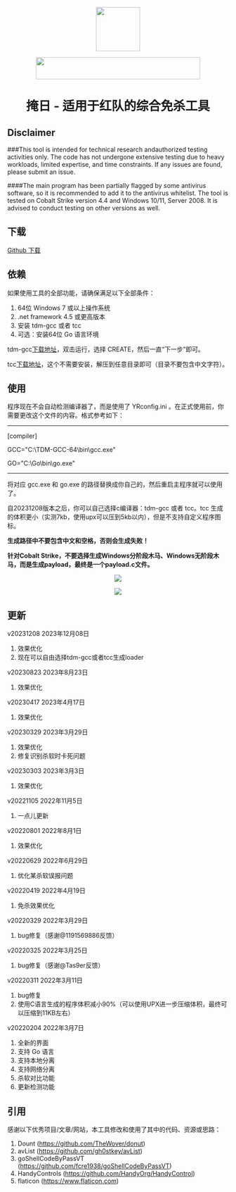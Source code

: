 <p align="center">
  <img width="100" height="100" src="https://github.com/1y0n/AV_Evasion_Tool/blob/master/images/2021.ico">
</p>

<p align="center">
  <img width="374" height="50" src="https://github.com/1y0n/AV_Evasion_Tool/blob/master/images/xred.team.png">
</p>


<h1 align="center">掩日 - 适用于红队的综合免杀工具</h1>


## Disclaimer

###This tool is intended for technical research andauthorized testing activities only. The code has not undergone extensive testing due to heavy workloads, limited expertise, and time constraints. If any issues are found, please submit an issue.

####The main program has been partially flagged by some antivirus software, so it is recommended to add it to the antivirus whitelist. The tool is tested on Cobalt Strike version 4.4 and Windows 10/11, Server 2008. It is advised to conduct testing on other versions as well.


## 下载

[Github 下载](https://github.com/1y0n/AV_Evasion_Tool/releases/download/20231208/20231208.zip)

## 依赖
如果使用工具的全部功能，请确保满足以下全部条件：
1. 64位 Windows 7 或以上操作系统
2. .net framework 4.5 或更高版本
3. 安装 tdm-gcc 或者 tcc 
4. 可选：安装64位 Go 语言环境

tdm-gcc[下载地址](https://github.com/jmeubank/tdm-gcc/releases/download/v9.2.0-tdm64-1/tdm64-gcc-9.2.0.exe)，双击运行，选择 CREATE，然后一直“下一步”即可。

tcc[下载地址](http://download.savannah.gnu.org/releases/tinycc/tcc-0.9.27-win64-bin.zip)，这个不需要安装，解压到任意目录即可（目录不要包含中文字符）。

## 使用
程序现在不会自动检测编译器了，而是使用了 YRconfig.ini 。在正式使用前，你需要更改这个文件的内容。格式参考如下：

-----------

[compiler]

GCC="C:\TDM-GCC-64\bin\gcc.exe"

GO="C:\Go\bin\go.exe"

-----------

将对应 gcc.exe 和 go.exe 的路径替换成你自己的，然后重启主程序就可以使用了。

自20231208版本之后，你可以自己选择c编译器：tdm-gcc 或者 tcc。tcc 生成的体积更小（实测7kb，使用upx可以压到5kb以内），但是不支持自定义程序图标。

**生成路径中不要包含中文和空格，否则会生成失败！**

**针对Cobalt Strike，不要选择生成Windows分阶段木马、Windows无阶段木马，而是生成payload，最终是一个payload.c文件。**

<p align="center">
  <img src="https://github.com/1y0n/AV_Evasion_Tool/blob/master/images/step-1.jpg">
</p>

<p align="center">
  <img src="https://github.com/1y0n/AV_Evasion_Tool/blob/master/images/step-2.jpg">
</p>

## 更新
v20231208 2023年12月08日
  1. 效果优化
  2. 现在可以自由选择tdm-gcc或者tcc生成loader

v20230823 2023年8月23日
  1. 效果优化

v20230417 2023年4月17日
  1. 效果优化

v20230329 2023年3月29日
  1. 效果优化
  2. 修复识别杀软时卡死问题

v20230303 2023年3月3日
  1. 效果优化

v20221105 2022年11月5日
  1. 一点儿更新

v20220801 2022年8月1日
  1. 效果优化

v20220629 2022年6月29日
  1. 优化某杀软误报问题

v20220419 2022年4月19日
  1. 免杀效果优化

v20220329 2022年3月29日
  1. bug修复（感谢@1191569886反馈）

v20220325 2022年3月25日
  1. bug修复（感谢@Tas9er反馈）

v20220311 2022年3月11日
  1. bug修复
  2. 使用C语言生成的程序体积减小90%（可以使用UPX进一步压缩体积，最终可以压缩到11KB左右）

v20220204 2022年3月7日
  1. 全新的界面
  2. 支持 Go 语言
  3. 支持本地分离
  4. 支持网络分离
  5. 杀软对比功能
  6. 更新检测功能

## 引用
感谢以下优秀项目/文章/网站，本工具修改和使用了其中的代码、资源或思路：
  1. Dount (https://github.com/TheWover/donut)
  2. avList (https://github.com/gh0stkey/avList)
  3. goShellCodeByPassVT (https://github.com/fcre1938/goShellCodeByPassVT)
  4. HandyControls (https://github.com/HandyOrg/HandyControl)
  5. flaticon (https://www.flaticon.com)
